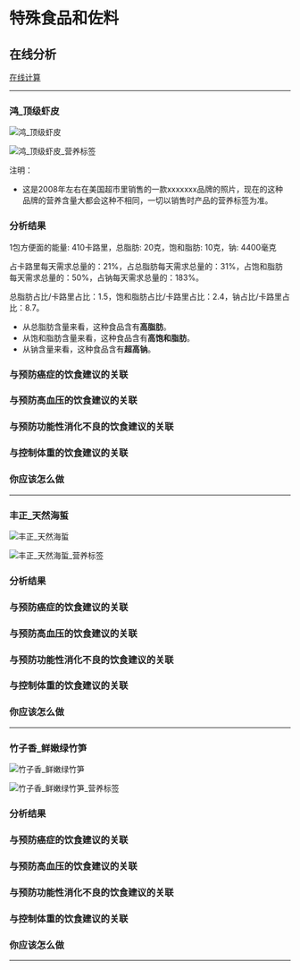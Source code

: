 # 特殊食品和佐料

## 在线分析

[在线计算](https://jsfiddle.net/quanbinn/f6y5jb8p/)

--------------------

### 鸿_顶级虾皮

![鸿_顶级虾皮](/images/加工食品的分析/特殊食品和佐料/鸿_顶级虾皮.jpg)

![鸿_顶级虾皮_营养标签](/images/加工食品的分析/特殊食品和佐料/鸿_顶级虾皮_营养标签.jpg)

注明：

- 这是2008年左右在美国超市里销售的一款xxxxxxx品牌的照片，现在的这种品牌的营养含量大都会这种不相同，一切以销售时产品的营养标签为准。

### 分析结果

1包方便面的能量: 410卡路里，总脂肪: 20克，饱和脂肪: 10克，钠: 4400毫克

占卡路里每天需求总量的：21%，占总脂肪每天需求总量的：31%，占饱和脂肪每天需求总量的：50%，占钠每天需求总量的：183%。

总脂肪占比/卡路里占比：1.5，饱和脂肪占比/卡路里占比：2.4，钠占比/卡路里占比：8.7。

- 从总脂肪含量来看，这种食品含有**高脂肪**。
- 从饱和脂肪含量来看，这种食品含有**高饱和脂肪**。
- 从钠含量来看，这种食品含有**超高钠**。

### 与预防癌症的饮食建议的关联

### 与预防高血压的饮食建议的关联

### 与预防功能性消化不良的饮食建议的关联

### 与控制体重的饮食建议的关联

### 你应该怎么做

---------------------

### 丰正_天然海蜇

![丰正_天然海蜇](/images/加工食品的分析/特殊食品和佐料/丰正_天然海蜇.jpg)

![丰正_天然海蜇_营养标签](/images/加工食品的分析/特殊食品和佐料/丰正_天然海蜇_营养标签.jpg)

### 分析结果

### 与预防癌症的饮食建议的关联

### 与预防高血压的饮食建议的关联

### 与预防功能性消化不良的饮食建议的关联

### 与控制体重的饮食建议的关联

### 你应该怎么做

---------------------

### 竹子香_鲜嫩绿竹笋

![竹子香_鲜嫩绿竹笋](/images/加工食品的分析/特殊食品和佐料/竹子香_鲜嫩绿竹笋.jpg)

![竹子香_鲜嫩绿竹笋_营养标签](/images/加工食品的分析/特殊食品和佐料/竹子香_鲜嫩绿竹笋_营养标签.jpg)

### 分析结果

### 与预防癌症的饮食建议的关联

### 与预防高血压的饮食建议的关联

### 与预防功能性消化不良的饮食建议的关联

### 与控制体重的饮食建议的关联

### 你应该怎么做

---------------------


